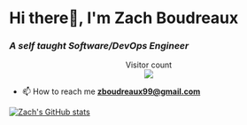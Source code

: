 # Hi there👋, I'm Zach Boudreaux
### *A self taught Software/DevOps Engineer*
<p align="center"> 
  Visitor count<br>
  <img src="https://profile-counter.glitch.me/zacharyrb99/count.svg" />
</p>

- 📫 How to reach me **zboudreaux99@gmail.com**

[![Zach's GitHub stats](https://github-readme-stats.vercel.app/api?username=zacharyrb99)](https://github.com/zacharyrb99/github-readme-stats)